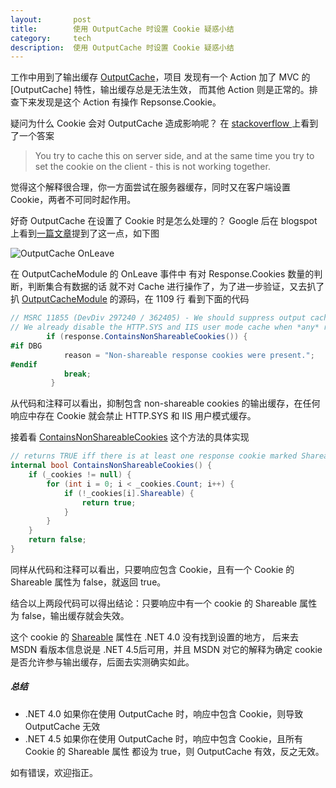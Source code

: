 ```yaml
---
layout:       post
title:        使用 OutputCache 时设置 Cookie 疑惑小结
category:     tech
description:  使用 OutputCache 时设置 Cookie 疑惑小结
---
```


工作中用到了输出缓存 [OutputCache][1]，项目 发现有一个 Action 加了 MVC 的 [OutputCache] 特性，输出缓存总是无法生效，
而其他 Action 则是正常的。排查下来发现是这个 Action 有操作 Repsonse.Cookie。

疑问为什么 Cookie 会对 OutputCache 造成影响呢？ 在 [stackoverflow ][2] 上看到了一个答案
> You try to cache this on server side, and at the same time you try to set the cookie on the client - this is not working together.

觉得这个解释很合理，你一方面尝试在服务器缓存，同时又在客户端设置Cookie，两者不可同时起作用。

好奇 OutputCache 在设置了 Cookie 时是怎么处理的？ Google 后在 blogspot 上看到[一篇文章][3]提到了这一点，如下图

![OutputCache OnLeave](http://lh5.ggpht.com/-zZjFPX9Tq30/UG3dotiVFbI/AAAAAAAABDc/Ea8GzBlQFZ0/image_thumb%25255B45%25255D.png?imgmax=865)

在 OutputCacheModule 的 OnLeave 事件中 有对 Response.Cookies 数量的判断，判断集合有数据的话 就不对 Cache 进行操作了，为了进一步验证，又去扒了扒 [OutputCacheModule][4] 的源码，在 1109 行 看到下面的代码

```csharp
// MSRC 11855 (DevDiv 297240 / 362405) - We should suppress output caching for responses which contain non-shareable cookies.
// We already disable the HTTP.SYS and IIS user mode cache when *any* response cookie is present (see IIS7WorkerRequest.SendUnknownResponseHeader)
        if (response.ContainsNonShareableCookies()) {
#if DBG
            reason = "Non-shareable response cookies were present.";
#endif
            break;
         }
```

从代码和注释可以看出，抑制包含 non-shareable  cookies 的输出缓存，在任何响应中存在 Cookie 就会禁止 HTTP.SYS 和 IIS 用户模式缓存。

接着看 [ContainsNonShareableCookies][5] 这个方法的具体实现
```csharp
// returns TRUE iff there is at least one response cookie marked Shareable = false
internal bool ContainsNonShareableCookies() {
    if (_cookies != null) {
        for (int i = 0; i < _cookies.Count; i++) {
            if (!_cookies[i].Shareable) {
                return true;
            }
        }
    }
    return false;
}
```

同样从代码和注释可以看出，只要响应包含 Cookie，且有一个 Cookie 的 Shareable 属性为 false，就返回 true。

结合以上两段代码可以得出结论：只要响应中有一个 cookie 的 Shareable 属性为 false，输出缓存就会失效。

这个 cookie 的 [Shareable][6] 属性在 .NET 4.0 没有找到设置的地方， 后来去 MSDN 看版本信息说是 .NET 4.5后可用，并且 MSDN 对它的解释为确定 cookie 是否允许参与输出缓存，后面去实测确实如此。

##### 总结
* .NET 4.0 如果你在使用 OutputCache 时，响应中包含 Cookie，则导致 OutputCache 无效
* .NET 4.5 如果你在使用 OutputCache 时，响应中包含 Cookie，且所有 Cookie 的 Shareable 属性 都设为 true，则 OutputCache 有效，反之无效。

如有错误，欢迎指正。

[1]:https://msdn.microsoft.com/zh-cn/library/system.web.mvc.outputcacheattribute(v=vs.100).aspx
[2]:http://stackoverflow.com/questions/9411180/asp-net-outputcache-and-cookies?answertab=votes#tab-top
[3]:http://androidyou.blogspot.com/2012/10/aspnet-output-cache-not-working-and.html
[4]:http://referencesource.microsoft.com/#System.Web/OutputCacheModule.cs,1109
[5]:http://referencesource.microsoft.com/#System.Web/HttpResponse.cs,890
[6]:https://msdn.microsoft.com/zh-cn/library/system.web.httpcookie.shareable(v=vs.110).aspx
